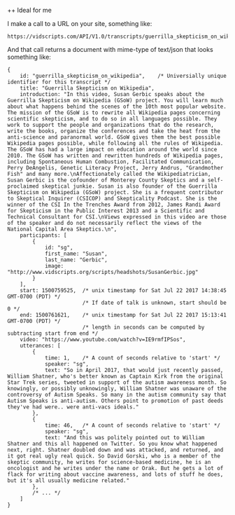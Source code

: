 
++ Ideal for me

I make a call to a URL on your site, something like:

	https://vidscripts.com/API/V1.0/transcripts/guerrilla_skepticism_on_wikipedia

And that call returns a document with mime-type of text/json that looks something like:


	{
		id: "guerrilla_skepticism_on_wikipedia",	/* Universially unique identifier for this transcript */
		title: "Guerrilla Skepticism on Wikipedia",
		introduction: "In this video, Susan Gerbic speaks about the Guerrilla Skepticism on Wikipedia (GSoW) project. You will learn much about what happens behind the scenes of the 10th most popular website. The mission of the GSoW is to rewrite all Wikipedia pages concerning scientific skepticism, and to do so in all languages possible. They work to support the people and organizations that do the research, write the books, organize the conferences and take the heat from the anti-science and paranormal world. GSoW gives them the best possible Wikipedia pages possible, while following all the rules of Wikipedia. The GSoW has had a large impact on education around the world since 2010. The GSoW has written and rewritten hundreds of Wikipedia pages, including Spontaneous Human Combustion, Facilitated Communication, Perry DeAngelis, Genetic Literacy Project, Jerry Andrus, "Grandmother Fish" and many more.\nAffectionately called the Wikipediatrician, Susan Gerbic is the cofounder of Monterey County Skeptics and a self-proclaimed skeptical junkie. Susan is also founder of the Guerrilla Skepticism on Wikipedia (GSoW) project. She is a frequent contributor to Skeptical Inquirer (CSICOP) and Skepticality Podcast. She is the winner of the CSI In the Trenches Award from 2012, James Randi Award for Skepticism in the Public Interest 2013 and a Scientific and Technical Consultant for CSI.\nViews expressed in this video are those of the speaker and do not necessarily reflect the views of the National Capital Area Skeptics.\n",
		participants: [
			{
				id: "sg",
				first_name: "Susan",
				last_name: "Gerbic",
				image: "http://www.vidscripts.org/scripts/headshots/SusanGerbic.jpg"
			}
		],
		start: 1500759525, 	/* unix timestamp for Sat Jul 22 2017 14:38:45 GMT-0700 (PDT) */
							/* If date of talk is unknown, start should be 0 */
		end: 1500761621,	/* unix timestamp for Sat Jul 22 2017 15:13:41 GMT-0700 (PDT) */
							/* length in seconds can be computed by subtracting start from end */
		video: "https://www.youtube.com/watch?v=IE9rmfIPSos",
		utterances: [
			{
				time: 1,	/* A count of seconds relative to 'start' */
				speaker: "sg",
				text: "So in April 2017, that would just recently passed, William Shatner, who's better known as Captain Kirk from the original Star Trek series, tweeted in support of the autism awareness month. So knowingly, or possibly unknowingly, William Shatner was unaware of the controversy of Autism Speaks. So many in the autism community say that Autism Speaks is anti-autism. Others point to promotion of past deeds they've had were.. were anti-vacs ideals."
			},
			{
				time: 46,	/* A count of seconds relative to 'start' */
				speaker: "sg",
				text: "And this was politely pointed out to William Shatner and this all happened on Twitter. So you know what happened next, right. Shatner doubled down and was attacked, and returned, and it got real ugly real quick. So David Gorski, who is a member of the skeptic community, he writes for science-based medicine, he is an oncologist and he writes under the name or Orak. But he gets a lot of flack for writing about vaccine awareness, and lots of stuff he does, but it's all usually medicine related."
			},
			/* ... */
		]
	}

